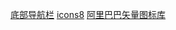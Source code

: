 [底部导航栏](https://github.com/MurilloComino/androidx-bottom-navigation-view)
[icons8](https://icons8.com/)
[阿里巴巴矢量图标库](https://www.iconfont.cn/)
